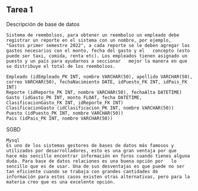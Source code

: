 ## Tarea 1

Descripción de base de datos

    Sistema de reembolsos, para obtener un reembolso un empleado debe registrar un reporte en el sistema con un nombre, por ejemplo,   "Gastos primer semestre 2022", a cada reporte se le deben agregar los gastos necesarios con el monto, fecha del gasto y el   concepto (esto puede ser taxi, comida, renta etc). Los empleados tienen asignado un puesto y un país para ayudarnos a seccionar   mejor la manera en que se distribuye el total de los reembolsos.

    Empleado (idEmpleado_PK INT, nombre VARCHAR(50), apellido VARCHAR(50), correo VARCHAR(50), fechaNacimiento DATE, idPuesto_FK INT, idPais_FK INT)
    Reporte (idReporte_PK INT, nombre VARCHAR(50), fechaAlta DATETIME)
    Gasto (idGasto_PK INT, monto FLOAT, fecha DATETIME, ClasificacionGasto_FK INT, idReporte_FK INT)
    ClasificacionGasto (idClasificacion_PK INT, nombre VARCHAR(50))
    Puesto (idPuesto_PK INT, nombre VARCHAR(50))
    Pais (idPais_PK INT, nombre VARCHAR(50))

SGBD
    
    Mysql
    Es uno de los sistemas gestores de bases de datos más famosos y utilizados por desarrolladores, esto es una gran ventaja por que   hace más sencillo encontrar información en foros cuando tienes alguna duda. Para base de datos relaciones es una buena opción por   lo sencillo que es de usar. Una de sus desventajas es que puede no ser tan eficiente cuando se trabaja con grandes cantidades de   información para estos casos existen otras alternativas, pero para la materia creo que es una excelente opción.